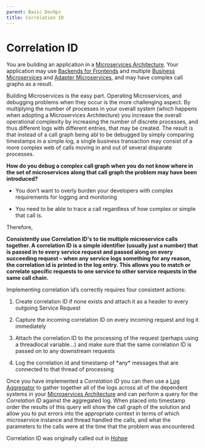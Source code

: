 ```yaml
---
parent: Basic DevOps
title: Correlation ID
---
```

Correlation ID
===

You are building an application in a [Microservices Architecture](../Microservices/Microservices-Architecture.md). Your application may use [Backends for Frontends]((../Microservices/Backend-For-Frontend.md)) and multiple [Business Microservices](../Microservices/Business-Microservice.md) and [Adapter Microservices]((../Microservices/Legacy-Adapter-Microservice.md)), and may have complex call graphs as a result.

Building Microservices is the easy part.  Operating Microservices, and debugging problems when they occur is the more challenging aspect.  By multiplying the number of processes in your overall system (which happens when adopting a Microservices Architecture) you increase the overall operational complexity by increasing the number of discrete processes, and thus different logs with different entries, that may be created.  The result is that instead of a call graph being abl to be debugged by simply comparing timestamps in a simple log, a single business transaction may consist of a more complex web of calls moving in and out of several disparate processes.

**How do you debug a complex call graph when you do not know where in the set of microservices along that call graph the problem may have been introduced?**

-   You don’t want to overly burden your developers with complex requirements for logging and monitoring

-   You need to be able to trace a call regardless of how complex or simple that call is.

Therefore,

**Consistently use Correlation ID's to tie multiple microservice calls together. A correlation ID is a simple identifier (usually just a number) that is passed in to every service request and passed along on every succeeding request – when any service logs something for any reason, the correlation id is printed in the log entry. This allows you to match or correlate specific requests to one service to other service requests in the same call chain.**

Implementing correlation id’s correctly requires four consistent actions:

1.  Create correlation ID if none exists and attach it as a header to every outgoing Service Request

2.  Capture the incoming correlation ID on every incoming request and log it immediately

3.  Attach the correlation ID to the processing of the request (perhaps using a threadlocal variable…) and make sure that the same correlation ID is passed on to any downstream requests

4.  Log the correlation id and timestamp of \*any\* messages that are connected to that thread of processing

Once you have implemented a *Correlation ID* you can then use a [Log Aggregator](Log-Aggregator.md) to gather together all of the logs across all of the dependent systems in your [Microservices Architecture](../Microservices/Microservices-Architecture.md) and can perform a query for the *Correlation ID* against the aggregated log. When placed into timestamp order the results of this query will show the call graph of the solution and allow you to put errors into the appropriate context in terms of which microservice instance and thread handled the calls, and what the parameters to the calls were at the time that the problem was encountered.

Correlation ID was originally called out in [Hohpe](https://www.amazon.com/Enterprise-Integration-Patterns-Designing-Deploying/dp/0321200683)
